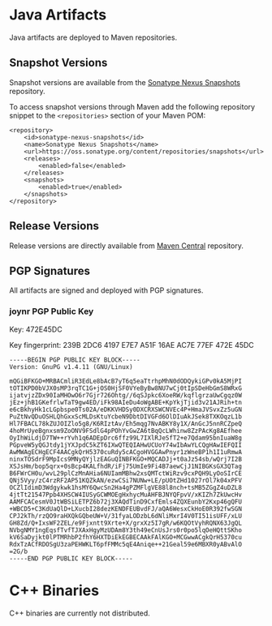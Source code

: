 # Java Artifacts
Java artifacts are deployed to Maven repositories.

## Snapshot Versions
Snapshot versions are available from the [Sonatype Nexus Snapshots](https://oss.sonatype.org/content/repositories/snapshots) repository.

To access snapshot versions through Maven add the following repository snippet to the `<repositories>` section of your Maven POM:

	<repository>
		<id>sonatype-nexus-snapshots</id>
		<name>Sonatype Nexus Snapshots</name>
		<url>https://oss.sonatype.org/content/repositories/snapshots</url>
		<releases>
			<enabled>false</enabled>
		</releases>
		<snapshots>
			<enabled>true</enabled>
		</snapshots>
	</repository>

## Release Versions

Release versions are directly available from [Maven Central](http://maven.org) repository.

## PGP Signatures

All artifacts are signed and deployed with PGP signatures.

### joynr PGP Public Key

Key: 472E45DC

Key fingerprint: 239B 2DC6 4197 E7E7 A51F  16AE AC7E 77EF 472E 45DC

    -----BEGIN PGP PUBLIC KEY BLOCK-----
    Version: GnuPG v1.4.11 (GNU/Linux)

    mQGiBFKGO+MRBACmliR3EdLe8bAcB7yT6q5eaTtrhpMhN0dODQykiGPv0kA5MjPI
    tOTIKPD0bVJX0sMP3rqTC1G+jOS0HjSF0VYeByBw8NU7wCj0tIpSDeHbGmS8WRxG
    ijatvjzZDx90IaMHOwO6r7Gjr726Ohtg//6qSJpkc6XoeRW/kqflgrzaUwCgqz0W
    jEz+jhB1GKefrlwTaT9gw4ED/iFk98AIeDu4oWgABE+KpYkjTjid3v21AJRih+tn
    e6cBkhyHk1cLGpbspe0Ts02A/eDKKVHDSy0DXCRXSWCNVEc4P+HmaJVSvxZz5uGN
    PuZtNvQDuOSHLQhGxxScMLDsKtuYcbeN9DbtDIVGFd6OlDIuAkJSek8TXKOqzL1b
    Hl7FBACL78kZUJOIZlo5g8/K6RIztAv/Eh5mqg7NvABKY8y1X/AnGcJ5nnRCZpeQ
    4hoMrUyeBgnxsm9ZoONV9FSdlG4pPOhYvGwZA6tBqQcLWhinw8ZzPAcKg8AEfhee
    OyIhWiLdjD7TW++rYvh1q6ADEpDrc6ffz99L7IXlRJeSfT2+e7Qdam95bnIuaW8g
    PGpveW5yQGJtdy1jYXJpdC5kZT6IXwQTEQIAHwUCUoY74wIbAwYLCQgHAwIEFQII
    AwMWAgECHgECF4AACgkQrH5370cuRdy5cACgoHVGGAwPnyr1zWneBP1h1I1uRmwA
    ninxTOSdrF9MpIcs9MNyQYjlzEAGuQINBFKGO+MQCADJj+t0aJz54sb/wQrj7I2B
    XSJsHm/bop5qrx+0sBcp4KALfhdR/iFj75UmIe9Fi4B7aewCjJ1NIBGKsGX3QTag
    B6FWrCH0u/wvL29plCzMnAHia6NUIamMBhw2xsQMTctWiRzv9cxPQH9LyOoSIrCE
    QNj5Vyy/zC4rzRF2AP51KQZkAN/ezwCSi7NUNw+LE/pUOtZHd1027rOl7k04xPFV
    OCZlIdimD3Wdgykwk1hsMY6QwcSn2Ha4gPZMFlgVE88l8nch+tsMB5ZGgZ4uDZL8
    4jtTt21547Ppb4XHSCW4IUSyGCWMOEgHxhycMuAHFBJNYQFpvV/xKIZh7ZkUwcHv
    AAMFCACesmV0JtWBSiLETPZ6b72j3XAQdTinD9CxfEmls4ZQXEunbY2Kxp46gQFU
    +WBCD5+C3KdUaQlD+LXucbI28dezKENDFEUBvdFJ/aQA6WesxCkHoE0R392fwSGN
    CPJ2kTh/rzQO9raHXQkGQbeUW+V/31fyaLODzbL6dNliMxrI4V0TI51isUFF/xLU
    GH8Zd/Q+IxsWF2ZEL/e9Fjxntt9Xrte+X/grxXz5I7gR/w6KQOtVyhRQNX63JgQL
    NVbgNMY1ngEqsfTvfTJXAxHgyMzUDAm8Y3th49eCnUsJrs0r0po5lqOeHQttSKho
    kV6SaDyjkt0lPTMRhbP2fhY6HXTDiEkEGBECAAkFAlKGO+MCGwwACgkQrH5370cu
    RdxTzACfRDOSgU3zaPEHWKLT6pfFMMc5qE4Aniqe++21Geal59e6MBXR0yABvAlO
    =2G/b
    -----END PGP PUBLIC KEY BLOCK-----

# C++ Binaries
C++ binaries are currently not distributed.